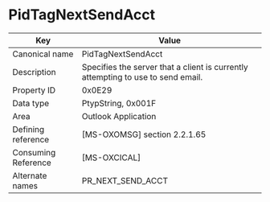 # PidTagNextSendAcct

| Key | Value |
|---|---|
| Canonical name | PidTagNextSendAcct |
| Description | Specifies the server that a client is currently attempting to use to send email. |
| Property ID | 0x0E29 |
| Data type | PtypString, 0x001F |
| Area | Outlook Application |
| Defining reference | [MS-OXOMSG] section 2.2.1.65 |
| Consuming Reference | [MS-OXCICAL] |
| Alternate names | PR_NEXT_SEND_ACCT |
